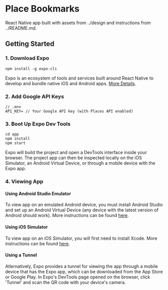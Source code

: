 # Place Bookmarks

React Native app built with assets from ../design and instructions from ../README.md.


## Getting Started

### 1. Download Expo
```
npm install -g expo-cli
```

Expo is an ecosystem of tools and services built around React Native to develop and bundle native iOS and Android apps. [More Details](https://docs.expo.io/).

### 2. Add Google API Keys
```
// .env
API_KEY= // Your Google API key (with Places API enabled)
```

### 3. Boot Up Expo Dev Tools
```
cd app
npm install
npm start
```

Expo will build the project and open a DevTools interface inside your browser. The project app can then be inspected locally on the iOS Simulator, an Android Virtual Device, or through a mobile device with the Expo app. 


### 4. Viewing App

#### Using Android Studio Emulator

To view app on an emulated Android device, you must install Android Studio and set up an Android Virtual Device (any device with the latest version of Android should work). More instructions can be found [here](https://docs.expo.io/versions/latest/workflow/android-studio-emulator/).


#### Using iOS Simulator

To view app on an iOS Simulator, you will first need to install Xcode. More instructions can be found [here](https://docs.expo.io/versions/v33.0.0/workflow/ios-simulator/).

#### Using a Tunnel

Atlernatively, Expo provides a tunnel for viewing the app through a mobile device that has the Expo app, which can be downloaded from the App Store or Google Play. In Expo's DevTools page opened on the browser, click 'Tunnel' and scan the QR code with your device's camera.

